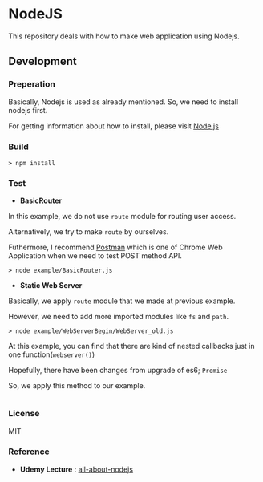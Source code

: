 # NodeJS

This repository deals with how to make web application using Nodejs.

## Development

### Preperation

Basically, Nodejs is used as already mentioned. So, we need to install nodejs first.

For getting information about how to install, please visit [Node.js](https://nodejs.org/en/)

### Build

```console
> npm install
```

### Test

- **BasicRouter**

In this example, we do not use `route` module for routing user access.

Alternatively, we try to make `route` by ourselves.

Futhermore, I recommend [Postman](https://chrome.google.com/webstore/detail/postman/fhbjgbiflinjbdggehcddcbncdddomop) 
which is one of Chrome Web Application when we need to test POST method API.

```console
> node example/BasicRouter.js
```

- **Static Web Server**

Basically, we apply `route` module that we made at previous example.

However, we need to add more imported modules like `fs` and `path`.

```console
> node example/WebServerBegin/WebServer_old.js
```

At this example, you can find that there are kind of nested callbacks just in one function(`webserver()`)

Hopefully, there have been changes from upgrade of es6; `Promise`

So, we apply this method to our example.

```console

```

### License

MIT

### Reference

- **Udemy Lecture** : [all-about-nodejs](https://www.udemy.com/all-about-nodejs/)
